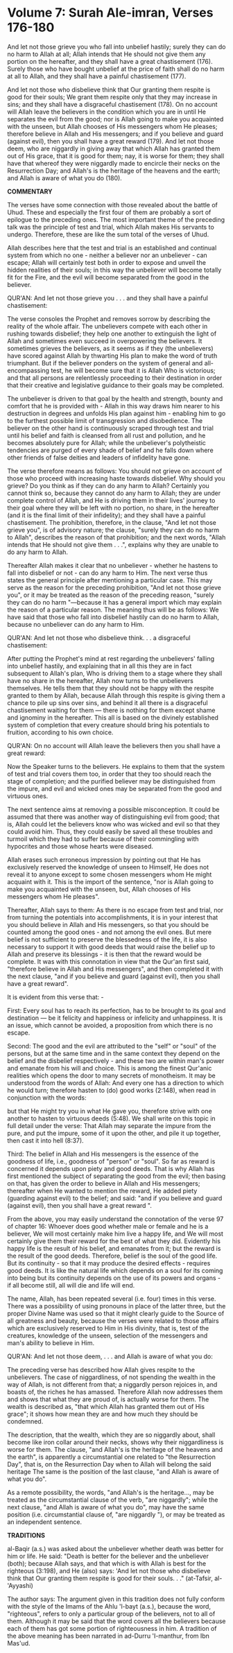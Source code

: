 Volume 7: Surah Ale-imran, Verses 176-180
=========================================

And let not those grieve you who fall into unbelief hastily; surely
they can do no harm to Allah at all; Allah intends that He should not
give them any portion on the hereafter, and they shall have a great
chastisement (176). Surely those who have bought unbelief at the price
of faith shall do no harm at all to Allah, and they shall have a painful
chastisement (177).

And let not those who disbelieve think that Our granting them respite
is good for their souls; We grant them respite only that they may
increase in sins; and they shall have a disgraceful chastisement (178).
On no account will Allah leave the believers in the condition which you
are in until He separates the evil from the good; nor is Allah going to
make you acquainted with the unseen, but Allah chooses of His messengers
whom He pleases; therefore believe in Allah and His messengers; and if
you believe and guard (against evil), then you shall have a great reward
(179). And let not those deem, who are niggardly in giving away that
which Allah has granted them out of His grace, that it is good for them;
nay, it is worse for them; they shall have that whereof they were
niggardly made to encircle their necks on the Resurrection Day; and
Allah's is the heritage of the heavens and the earth; and Allah is aware
of what you do (180).

**COMMENTARY**

The verses have some connection with those revealed about the battle of
Uhud. These and especially the first four of them are probably a sort of
epilogue to the preceding ones. The most important theme of the
preceding talk was the principle of test and trial, which Allah makes
His servants to undergo. Therefore, these are like the sum total of the
verses of Uhud.

Allah describes here that the test and trial is an established and
continual system from which no one - neither a believer nor an
unbeliever - can escape; Allah will certainly test both in order to
expose and unveil the hidden realities of their souls; in this way the
unbeliever will become totally fit for the Fire, and the evil will
become separated from the good in the believer.

QUR'AN: And let not those grieve you . . . and they shall have a
painful chastisement:

The verse consoles the Prophet and removes sorrow by describing the
reality of the whole affair. The unbelievers compete with each other in
rushing towards disbelief; they help one another to extinguish the light
of Allah and sometimes even succeed in overpowering the believers. It
sometimes grieves the believers, as it seems as if they (the
unbelievers) have scored against Allah by thwarting His plan to make the
word of truth triumphant. But if the believer ponders on the system of
general and all-encompassing test, he will become sure that it is Allah
Who is victorious; and that all persons are relentlessly proceeding to
their destination in order that their creative and legislative guidance
to their goals may be completed.

The unbeliever is driven to that goal by the health and strength,
bounty and comfort that he is provided with - Allah in this way draws
him nearer to his destruction in degrees and unfolds His plan against
him - enabling him to go to the furthest possible limit of transgression
and disobedience. The believer on the other hand is continuously scraped
through test and trial until his belief and faith is cleansed from all
rust and pollution, and he becomes absolutely pure for Allah; while the
unbeliever's polytheistic tendencies are purged of every shade of belief
and he falls down where other friends of false deities and leaders of
infidelity have gone.

The verse therefore means as follows: You should not grieve on account
of those who proceed with increasing haste towards disbelief. Why should
you grieve? Do you think as if they can do any harm to Allah? Certainly
you cannot think so, because they cannot do any harm to Allah; they are
under complete control of Allah, and He is driving them in their lives'
journey to their goal where they will be left with no portion, no share,
in the hereafter (and it is the final limit of their infidelity); and
they shall have a painful chastisement. The prohibition, therefore, in
the clause, "And let not those grieve you", is of advisory nature; the
clause, "surely they can do no harm to Allah", describes the reason of
that prohibition; and the next words, "Allah intends that He should not
give them . . .", explains why they are unable to do any harm to
Allah.

Thereafter Allah makes it clear that no unbeliever - whether he hastens
to fall into disbelief or not - can do any harm to Him. The next verse
thus states the general principle after mentioning a particular case.
This may serve as the reason for the preceding prohibition, "And let not
those grieve you", or it may be treated as the reason of the preceding
reason, "surely they can do no harm "—because it has a general import
which may explain the reason of a particular reason. The meaning thus
will be as follows: We have said that those who fall into disbelief
hastily can do no harm to Allah, because no unbeliever can do any harm
to Him.

QUR'AN: And let not those who disbelieve think. . . a disgraceful
chastisement:

After putting the Prophet's mind at rest regarding the unbelievers'
falling into unbelief hastily, and explaining that in all this they are
in fact subsequent to Allah's plan, Who is driving them to a stage where
they shall have no share in the hereafter, Allah now turns to the
unbelievers themselves. He tells them that they should not be happy with
the respite granted to them by Allah, because Allah through this respite
is giving them a chance to pile up sins over sins, and behind it all
there is a disgraceful chastisement waiting for them — there is nothing
for them except shame and ignominy in the hereafter. This all is based
on the divinely established system of completion that every creature
should bring his potentials to fruition, according to his own choice.

QUR'AN: On no account will Allah leave the believers then you shall
have a great reward:

Now the Speaker turns to the believers. He explains to them that the
system of test and trial covers them too, in order that they too should
reach the stage of completion; and the purified believer may be
distinguished from the impure, and evil and wicked ones may be separated
from the good and virtuous ones.

The next sentence aims at removing a possible misconception. It could
be assumed that there was another way of distinguishing evil from good;
that is, Allah could let the believers know who was wicked and evil so
that they could avoid him. Thus, they could easily be saved all these
troubles and turmoil which they had to suffer because of their
commingling with hypocrites and those whose hearts were diseased.

Allah erases such erroneous impression by pointing out that He has
exclusively reserved the knowledge of unseen to Himself, He does not
reveal it to anyone except to some chosen messengers whom He might
acquaint with it. This is the import of the sentence, "nor is Allah
going to make you acquainted with the unseen, but, Allah chooses of His
messengers whom He pleases".

Thereafter, Allah says to them: As there is no escape from test and
trial, nor from turning the potentials into accomplishments, it is in
your interest that you should believe in Allah and His messengers, so
that you should be counted among the good ones - and not among the evil
ones. But mere belief is not sufficient to preserve the blessedness of
the life, it is also necessary to support it with good deeds that would
raise the belief up to Allah and preserve its blessings - it is then
that the reward would be complete. It was with this connotation in view
that the Qur'an first said, "therefore believe in Allah and His
messengers", and then completed it with the next clause, "and if you
believe and guard (against evil), then you shall have a great reward".

It is evident from this verse that: -

First: Every soul has to reach its perfection, has to be brought to its
goal and destination — be it felicity and happiness or infelicity and
unhappiness. It is an issue, which cannot be avoided, a proposition from
which there is no escape.

Second: The good and the evil are attributed to the "self" or "soul" of
the persons, but at the same time and in the same context they depend on
the belief and the disbelief respectively - and these two are within
man's power and emanate from his will and choice. This is among the
finest Qur'anic realities which opens the door to many secrets of
monotheism. It may be understood from the words of Allah: And every one
has a direction to which he would turn; therefore hasten to (do) good
works (2:148), when read in conjunction with the words:

but that He might try you in what He gave you, therefore strive with
one another to hasten to virtuous deeds (5:48). We shall write on this
topic in full detail under the verse: That Allah may separate the impure
from the pure, and put the impure, some of it upon the other, and pile
it up together, then cast it into hell (8:37).

Third: The belief in Allah and His messengers is the essence of the
goodness of life, i.e., goodness of "person" or "soul". So far as reward
is concerned it depends upon piety and good deeds. That is why Allah has
first mentioned the subject of separating the good from the evil; then
basing on that, has given the order to believe in Allah and His
messengers; thereafter when He wanted to mention the reward, He added
piety (guarding against evil) to the belief; and said: "and if you
believe and guard (against evil), then you shall have a great reward
".

From the above, you may easily understand the connotation of the verse
97 of chapter 16: Whoever does good whether male or female and he is a
believer, We will most certainly make him live a happy life, and We will
most certainly give them their reward for the best of what they did.
Evidently his happy life is the result of his belief, and emanates from
it; but the reward is the result of the good deeds. Therefore, belief is
the soul of the good life. But its continuity - so that it may produce
the desired effects - requires good deeds. It is like the natural life
which depends on a soul for its coming into being but its continuity
depends on the use of its powers and organs - if all become still, all
will die and life will end.

The name, Allah, has been repeated several (i.e. four) times in this
verse. There was a possibility of using pronouns in place of the latter
three, but the proper Divine Name was used so that it might clearly
guide to the Source of all greatness and beauty, because the verses were
related to those affairs which are exclusively reserved to Him in His
divinity, that is, test of the creatures, knowledge of the unseen,
selection of the messengers and man's ability to believe in Him.

QUR'AN: And let not those deem, . . . and Allah is aware of what you
do:

The preceding verse has described how Allah gives respite to the
unbelievers. The case of niggardliness, of not spending the wealth in
the way of Allah, is not different from that; a niggardly person
rejoices in, and boasts of, the riches he has amassed. Therefore Allah
now addresses them and shows that what they are proud of, is actually
worse for them. The wealth is described as, "that which Allah has
granted them out of His grace"; it shows how mean they are and how much
they should be condemned.

The description, that the wealth, which they are so niggardly about,
shall become like iron collar around their necks, shows why their
niggardliness is worse for them. The clause, "and Allah's is the
heritage of the heavens and the earth", is apparently a circumstantial
one related to "the Resurrection Day", that is, on the Resurrection Day
when to Allah will belong the said heritage The same is the position of
the last clause, "and Allah is aware of what you do".

As a remote possibility, the words, "and Allah's is the heritage...,
may be treated as the circumstantial clause of the verb, "are
niggardly"; while the next clause, "and Allah is aware of what you do",
may have the same position (i.e. circumstantial clause of, "are
niggardly "), or may be treated as an independent sentence.

**TRADITIONS**

al-Baqir (a.s.) was asked about the unbeliever whether death was better
for him or life. He said: "Death is better for the believer and the
unbeliever (both); because Allah says, and that which is with Allah is
best for the righteous (3:198), and He (also) says: 'And let not those
who disbelieve think that Our granting them respite is good for their
souls. . ." (at-Tafsir, al-'Ayyashi)

The author says: The argument given in this tradition does not fully
conform with the style of the Imams of the Ahlu 'l-bayt (a.s.), because
the word, "righteous", refers to only a particular group of the
believers, not to all of them. Although it may be said that the word
covers all the believers because each of them has got some portion of
righteousness in him.
A tradition of the above meaning has been narrated in ad-Durru
'I-manthur, from Ibn Mas'ud.


